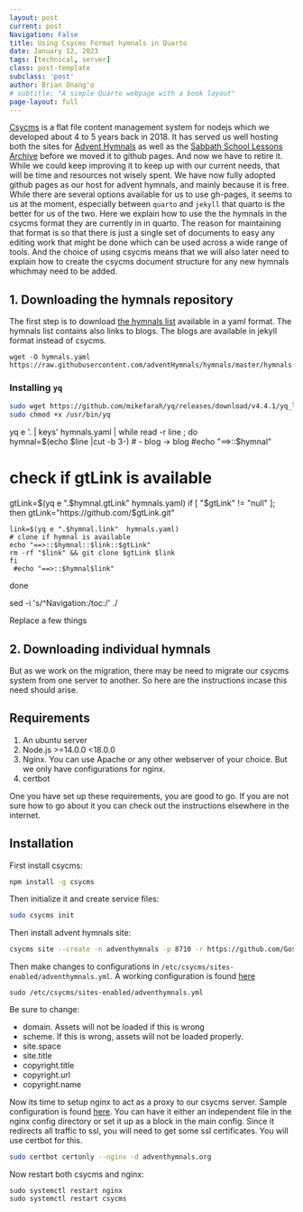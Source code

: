 ```yaml
---
layout: post
current: post
Navigation: False
title: Using Csycms Format hymnals in Quarto
date: January 12, 2023
tags: [technical, server]
class: post-template
subclass: 'post'
author: Brian Onang'o
# subtitle: "A simple Quarto webpage with a book layout"
page-layout: full
---
```



[Csycms](https://github.com/csymapp/csycms-cli) is a flat file content management system for nodejs which we developed about 4 to 5 years back in 2018. It has served us well hosting both the sites for [Advent Hymnals](https://adventhymnals.org) as well as the [Sabbath School Lessons Archive](https://sabbathschool.github.io/) before we moved it to github pages. And now we have to retire it. While we could keep improving it to keep up with our current needs, that will be time and resources not wisely spent. We have now fully adopted github pages as our host for advent hymnals, and mainly because it is free. While there are several options available for us to use gh-pages, it seems to us at the moment, especially between `quarto` and `jekyll` that quarto is the better for us of the two. Here we explain how to use the the hymnals in the csycms format they are currently in in quarto. The reason for maintaining that format is so that there is just a single set of documents to easy any editing work that might be done which can be used across a wide range of tools. And the choice of using csycms means that we will also later need to explain how to create the csycms document structure for any new hymnals whichmay need to be added.


## 1. Downloading the hymnals repository
The first step is to download [the hymnals list]() available in a yaml format. The hymnals list contains also links to blogs. The blogs are available in jekyll format instead of csycms.

```
wget -O hymnals.yaml https://raw.githubusercontent.com/adventHymnals/hymnals/master/hymnals.yaml
```

### Installing `yq`

```bash
sudo wget https://github.com/mikefarah/yq/releases/download/v4.4.1/yq_linux_amd64 -O /usr/bin/yq &&\
sudo chmod +x /usr/bin/yq
```


yq e   '. | keys' hymnals.yaml | while read -r line ; do    
   hymnal=$(echo $line |cut -b 3-) # - blog -> blog
   #echo "==>::$hymnal"
   # check if gtLink is available
   gtLink=$(yq e ".$hymnal.gtLink" hymnals.yaml)
   if [ "$gtLink" != "null" ]; then
    gtLink="https://github.com/$gtLink.git"
   
    link=$(yq e ".$hymnal.link"  hymnals.yaml)
    # clone if hymnal is available
    echo "==>::$hymnal::$link::$gtLink"
    rm -rf "$link" && git clone $gtLink $link
    fi
     #echo "==>::$hymnal$link"
done

sed -i 's/^Navigation:/toc:/' ./

Replace a few things

## 2. Downloading individual hymnals




But as we work on the migration, there may be need to migrate our csycms system from one server to another. So here are the instructions incase this need should arise.

## Requirements
1. An ubuntu server
2. Node.js >=14.0.0 <18.0.0
3. Nginx. You can use Apache or any other webserver of your choice. But we only have configurations for nginx.
4. certbot

One you have set up these requirements, you are good to go. If you are not sure how to go about it you can check out the instructions elsewhere in the internet.

## Installation
First install csycms: 
```bash
npm install -g csycms
```

Then initialize it and create service files:
```bash
sudo csycms init
```

Then install advent hymnals site:
```bash
csycms site --create -n adventhymnals -p 8710 -r https://github.com/GospelSounders/adventhymnals.git -d adventhymnals.org
```

Then make changes to configurations in `/etc/csycms/sites-enabled/adventhymnals.yml`. A working configuration is found [here](https://github.com/adventHymnals/resources/blob/master/configurations/adventhymnals.yml)
```
sudo /etc/csycms/sites-enabled/adventhymnals.yml
```

Be sure to change:
- domain. Assets will not be loaded if this is wrong
- scheme. If this is wrong, assets will not be loaded properly.
- site.space
- site.title
- copyright.title
- copyright.url
- copyright.name

Now its time to setup nginx to act as a proxy to our csycms server. Sample configuration is found [here](https://github.com/adventHymnals/resources/blob/master/configurations/adventhymnals-nginxconfiguration). You can have it either an independent file in the nginx config directory or set it up as a block in the main config. Since it redirects all traffic to ssl, you will need to get some ssl certificates. You will use certbot for this.

```bash
sudo certbot certonly --nginx -d adventhymnals.org
```

Now restart both csycms and nginx:

```
sudo systemctl restart nginx
sudo systemctl restart csycms
```